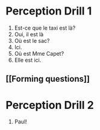 # Perception Drill 1

1. Est-ce que le taxi est là?
2. Oui, il est là
3. Où est le sac?
4. Ici.
5. Où est Mme Capet?
6. Elle est ici.

## [[Forming questions]]

# Perception Drill 2

1. Paul! 
